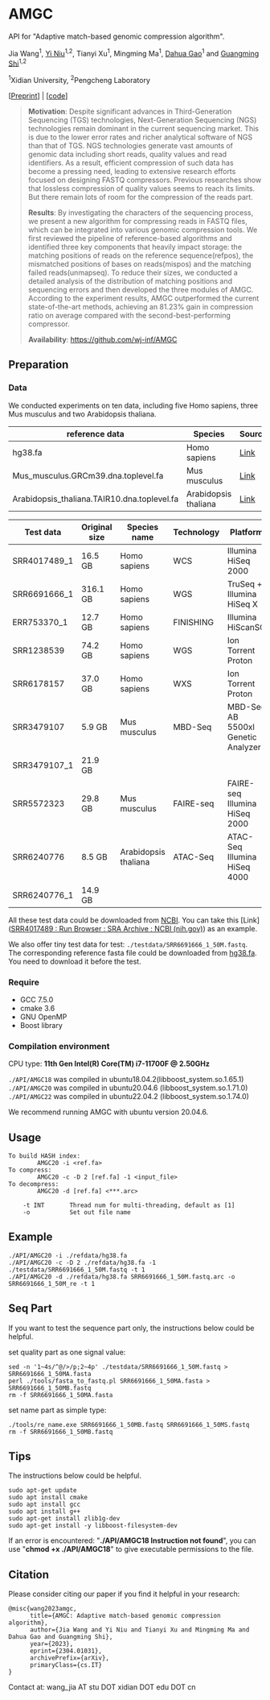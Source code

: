 # AMGC

API for "Adaptive match-based genomic compression algorithm".

Jia Wang<sup>1</sup>,  [Yi Niu](https://web.xidian.edu.cn/niuyi/)<sup>1,2</sup>, Tianyi Xu<sup>1</sup>, Mingming Ma<sup>1</sup>, [Dahua Gao](https://web.xidian.edu.cn/dhgao/)<sup>1</sup> and [Guangming Shi](https://web.xidian.edu.cn/gmshi/)<sup>1,2</sup>

<sup>1</sup>Xidian University, <sup>2</sup>Pengcheng Laboratory

[[Preprint](https://arxiv.org/abs/2304.01031)] | [[code](https://github.com/wj-inf/AMGC)]

> **Motivation**: Despite significant advances in Third-Generation Sequencing (TGS) technologies, Next-Generation Sequencing (NGS) technologies remain dominant in the current sequencing market. This is due to the lower error rates and richer analytical software of NGS than that of TGS. NGS technologies generate vast amounts of genomic data including short reads, quality values and read identifiers. As a result, efficient compression of such data has become a pressing need, leading to extensive research efforts focused on designing FASTQ compressors. Previous researches show that lossless compression of quality values seems to reach its limits. But there remain lots of room for the compression of the reads part. 
>
> **Results**: By investigating the characters of the sequencing process, we present a new algorithm for compressing reads in FASTQ files, which can be integrated into various genomic compression tools. We first reviewed the pipeline of reference-based algorithms and identified three key components that heavily impact storage: the matching positions of reads on the reference sequence(refpos), the mismatched positions of bases on reads(mispos) and the matching failed reads(unmapseq). To reduce their sizes, we conducted a detailed analysis of the distribution of matching positions and sequencing errors and then developed the three modules of AMGC. According to the experiment results, AMGC outperformed the current state-of-the-art methods, achieving an 81.23% gain in compression ratio on average compared with the second-best-performing compressor.
>
> **Availability**: https://github.com/wj-inf/AMGC


## Preparation

### Data

We conducted experiments on ten data, including five Homo sapiens, three Mus musculus and two Arabidopsis thaliana.

| reference data                              | Species              | Source                                                       |
| ------------------------------------------- | -------------------- | ------------------------------------------------------------ |
| hg38.fa                                     | Homo sapiens         | [Link](https://hgdownload.soe.ucsc.edu/goldenPath/hg38/bigZips/hg38.fa.gz) |
| Mus_musculus.GRCm39.dna.toplevel.fa         | Mus musculus         | [Link](https://ftp.ensembl.org/pub/release-108/fasta/mus_musculus/dna/Mus_musculus.GRCm39.dna.toplevel.fa.gz) |
| Arabidopsis_thaliana.TAIR10.dna.toplevel.fa | Arabidopsis thaliana | [Link](https://ftp.ensemblgenomes.ebi.ac.uk/pub/plants/release-55/fasta/arabidopsis_thaliana/dna/Arabidopsis_thaliana.TAIR10.dna.toplevel.fa.gz) |



| Test data    | Original size | Species name         | Technology | Platform                           | Read length |
| ------------ | ------------- | -------------------- | ---------- | ---------------------------------- | ----------- |
| SRR4017489_1 | 16.5 GB       | Homo sapiens         | WCS        | Illumina HiSeq 2000                | 101,101     |
| SRR6691666_1 | 316.1 GB      | Homo sapiens         | WGS        | TruSeq + Illumina HiSeq X          | 151,151     |
| ERR753370_1  | 12.7 GB       | Homo sapiens         | FINISHING  | Illumina HiScanSQ                  | 101,101     |
| SRR1238539   | 74.2 GB       | Homo sapiens         | WGS        | Ion Torrent Proton                 | 177         |
| SRR6178157   | 37.0 GB       | Homo sapiens         | WXS        | Ion Torrent Proton                 | 135         |
| SRR3479107   | 5.9 GB        | Mus musculus         | MBD-Seq    | MBD-Seq AB 5500xl Genetic Analyzer | 30,30       |
| SRR3479107_1 | 21.9 GB       |                      |            |                                    |             |
| SRR5572323   | 29.8 GB       | Mus musculus         | FAIRE-seq  | FAIRE-seq Illumina HiSeq 2000      | 76          |
| SRR6240776   | 8.5 GB        | Arabidopsis thaliana | ATAC-Seq   | ATAC-Seq Illumina HiSeq 4000       | 50, 50      |
| SRR6240776_1 | 14.9 GB       |                      |            |                                    |             |

All these test data could be downloaded from [NCBI](https://www.ncbi.nlm.nih.gov/). You can take this [Link]([SRR4017489 : Run Browser : SRA Archive : NCBI (nih.gov)](https://trace.ncbi.nlm.nih.gov/Traces/?view=run_browser&acc=SRR4017489&display=download)) as an example.

We also offer tiny test data for test: `./testdata/SRR6691666_1_50M.fastq`. The corresponding reference fasta file could be downloaded from [hg38.fa](https://hgdownload.soe.ucsc.edu/goldenPath/hg38/bigZips/hg38.fa.gz). You need to download it before the test.

### Require
- GCC 7.5.0
- cmake 3.6
- GNU OpenMP
- Boost library

### Compilation environment
CPU type: **11th Gen Intel(R) Core(TM) i7-11700F @ 2.50GHz**

`./API/AMGC18` was compiled in ubuntu18.04.2(libboost_system.so.1.65.1)
`./API/AMGC20` was compiled in ubuntu20.04.6 (libboost_system.so.1.71.0)
`./API/AMGC22` was compiled in ubuntu22.04.2 (libboost_system.so.1.74.0)

We recommend running AMGC with ubuntu version 20.04.6. 

## Usage
```text
To build HASH index:
        AMGC20 -i <ref.fa>
To compress:
        AMGC20 -c -D 2 [ref.fa] -1 <input_file> 
To decompress:
        AMGC20 -d [ref.fa] <***.arc>

	-t INT       Thread num for multi-threading, default as [1]
	-o           Set out file name
```

## Example
``` terminal
./API/AMGC20 -i ./refdata/hg38.fa
./API/AMGC20 -c -D 2 ./refdata/hg38.fa -1 ./testdata/SRR6691666_1_50M.fastq -t 1
./API/AMGC20 -d ./refdata/hg38.fa SRR6691666_1_50M.fastq.arc -o SRR6691666_1_50M_re -t 1
```

## Seq Part
If you want to test the sequence part only, the instructions below could be helpful.

set quality part as one signal value:
``` terminal
sed -n '1~4s/^@/>/p;2~4p' ./testdata/SRR6691666_1_50M.fastq > SRR6691666_1_50MA.fasta
perl ./tools/fasta_to_fastq.pl SRR6691666_1_50MA.fasta > SRR6691666_1_50MB.fastq
rm -f SRR6691666_1_50MA.fasta
```

set name part as simple type:
``` terminal
./tools/re_name.exe SRR6691666_1_50MB.fastq SRR6691666_1_50MS.fastq
rm -f SRR6691666_1_50MB.fastq
```

## Tips 


The instructions below could be helpful.
```terminal
sudo apt-get update
sudo apt install cmake
sudo apt install gcc
sudo apt install g++
sudo apt-get install zlib1g-dev
sudo apt-get install -y libboost-filesystem-dev
```

If an error is encountered: "**./API/AMGC18 Instruction not found**", you can use "**chmod +x ./API/AMGC18**" to give executable permissions to the file.



## Citation

Please consider citing our paper if you find it helpful in your research:

```
@misc{wang2023amgc,
      title={AMGC: Adaptive match-based genomic compression algorithm}, 
      author={Jia Wang and Yi Niu and Tianyi Xu and Mingming Ma and Dahua Gao and Guangming Shi},
      year={2023},
      eprint={2304.01031},
      archivePrefix={arXiv},
      primaryClass={cs.IT}
}
```





Contact at: wang_jia AT stu DOT xidian DOT edu DOT cn
